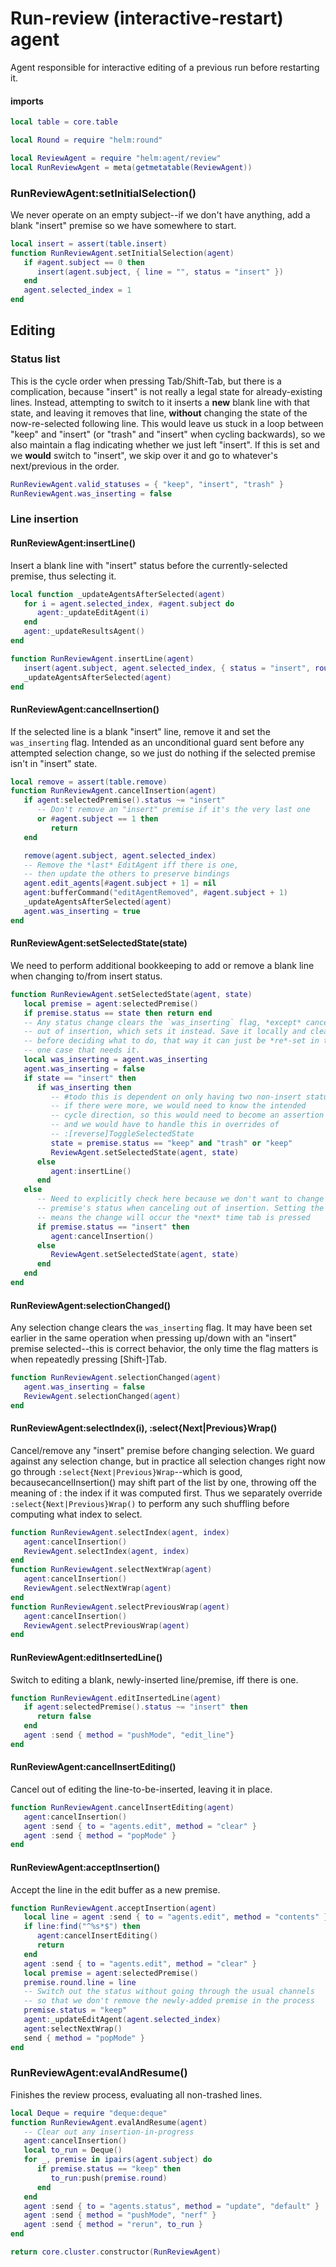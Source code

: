 # Run\-review \(interactive\-restart\) agent

Agent responsible for interactive editing of a previous run
before restarting it\.


#### imports

```lua
local table = core.table

local Round = require "helm:round"
```


```lua
local ReviewAgent = require "helm:agent/review"
local RunReviewAgent = meta(getmetatable(ReviewAgent))
```


### RunReviewAgent:setInitialSelection\(\)

We never operate on an empty subject\-\-if we don't have anything, add a blank
"insert" premise so we have somewhere to start\.

```lua
local insert = assert(table.insert)
function RunReviewAgent.setInitialSelection(agent)
   if #agent.subject == 0 then
      insert(agent.subject, { line = "", status = "insert" })
   end
   agent.selected_index = 1
end
```


## Editing


### Status list

This is the cycle order when pressing Tab/Shift\-Tab, but there is a
complication, because "insert" is not really a legal state for
already\-existing lines\. Instead, attempting to switch to it inserts a **new**
blank line with that state, and leaving it removes that line, **without**
changing the state of the now\-re\-selected following line\. This would leave us
stuck in a loop between "keep" and "insert" \(or "trash" and "insert" when
cycling backwards\), so we also maintain a flag indicating whether we just left
"insert"\. If this is set and we **would** switch to "insert", we skip over it
and go to whatever's next/previous in the order\.

```lua
RunReviewAgent.valid_statuses = { "keep", "insert", "trash" }
RunReviewAgent.was_inserting = false
```


### Line insertion


#### RunReviewAgent:insertLine\(\)

Insert a blank line with "insert" status before the currently\-selected premise,
thus selecting it\.

```lua
local function _updateAgentsAfterSelected(agent)
   for i = agent.selected_index, #agent.subject do
      agent:_updateEditAgent(i)
   end
   agent:_updateResultsAgent()
end

function RunReviewAgent.insertLine(agent)
   insert(agent.subject, agent.selected_index, { status = "insert", round = Round() } )
   _updateAgentsAfterSelected(agent)
end
```


#### RunReviewAgent:cancelInsertion\(\)

If the selected line is a blank "insert" line, remove it and set the
`was_inserting` flag\. Intended as an unconditional guard sent before any
attempted selection change, so we just do nothing if the selected premise
isn't in "insert" state\.

```lua
local remove = assert(table.remove)
function RunReviewAgent.cancelInsertion(agent)
   if agent:selectedPremise().status ~= "insert"
      -- Don't remove an "insert" premise if it's the very last one
      or #agent.subject == 1 then
         return
   end

   remove(agent.subject, agent.selected_index)
   -- Remove the *last* EditAgent iff there is one,
   -- then update the others to preserve bindings
   agent.edit_agents[#agent.subject + 1] = nil
   agent:bufferCommand("editAgentRemoved", #agent.subject + 1)
   _updateAgentsAfterSelected(agent)
   agent.was_inserting = true
end
```


#### RunReviewAgent:setSelectedState\(state\)

We need to perform additional bookkeeping to add or remove a blank line when
changing to/from insert status\.

```lua
function RunReviewAgent.setSelectedState(agent, state)
   local premise = agent:selectedPremise()
   if premise.status == state then return end
   -- Any status change clears the `was_inserting` flag, *except* canceling
   -- out of insertion, which sets it instead. Save it locally and clear it
   -- before deciding what to do, that way it can just be *re*-set in the
   -- one case that needs it.
   local was_inserting = agent.was_inserting
   agent.was_inserting = false
   if state == "insert" then
      if was_inserting then
         -- #todo this is dependent on only having two non-insert statuses,
         -- if there were more, we would need to know the intended
         -- cycle direction, so this would need to become an assertion failure
         -- and we would have to handle this in overrides of
         -- :[reverse]ToggleSelectedState
         state = premise.status == "keep" and "trash" or "keep"
         ReviewAgent.setSelectedState(agent, state)
      else
         agent:insertLine()
      end
   else
      -- Need to explicitly check here because we don't want to change another
      -- premise's status when canceling out of insertion. Setting the flag
      -- means the change will occur the *next* time tab is pressed
      if premise.status == "insert" then
         agent:cancelInsertion()
      else
         ReviewAgent.setSelectedState(agent, state)
      end
   end
end
```


#### RunReviewAgent:selectionChanged\(\)

Any selection change clears the `was_inserting` flag\. It may have been set
earlier in the same operation when pressing up/down with an "insert" premise
selected\-\-this is correct behavior, the only time the flag matters is when
repeatedly pressing \[Shift\-\]Tab\.

```lua
function RunReviewAgent.selectionChanged(agent)
   agent.was_inserting = false
   ReviewAgent.selectionChanged(agent)
end
```


#### RunReviewAgent:selectIndex\(i\), :select\{Next|Previous\}Wrap\(\)

Cancel/remove any "insert" premise before changing selection\. We guard against
any selection change, but in practice all selection changes right now go
through `:select{Next|Previous}Wrap`\-\-which is good, becausecancelInsertion\(\) may shift part of the list by one, throwing off the meaning
of
: the index if it was computed first\. Thus we separately override
`:select{Next|Previous}Wrap()` to perform any such shuffling before computing
what index to select\.

```lua
function RunReviewAgent.selectIndex(agent, index)
   agent:cancelInsertion()
   ReviewAgent.selectIndex(agent, index)
end
function RunReviewAgent.selectNextWrap(agent)
   agent:cancelInsertion()
   ReviewAgent.selectNextWrap(agent)
end
function RunReviewAgent.selectPreviousWrap(agent)
   agent:cancelInsertion()
   ReviewAgent.selectPreviousWrap(agent)
end
```


#### RunReviewAgent:editInsertedLine\(\)

Switch to editing a blank, newly\-inserted line/premise, iff there is one\.

```lua
function RunReviewAgent.editInsertedLine(agent)
   if agent:selectedPremise().status ~= "insert" then
      return false
   end
   agent :send { method = "pushMode", "edit_line"}
end
```


#### RunReviewAgent:cancelInsertEditing\(\)

Cancel out of editing the line\-to\-be\-inserted, leaving it in place\.

```lua
function RunReviewAgent.cancelInsertEditing(agent)
   agent:cancelInsertion()
   agent :send { to = "agents.edit", method = "clear" }
   agent :send { method = "popMode" }
end
```


#### RunReviewAgent:acceptInsertion\(\)

Accept the line in the edit buffer as a new premise\.

```lua
function RunReviewAgent.acceptInsertion(agent)
   local line = agent :send { to = "agents.edit", method = "contents" }
   if line:find("^%s*$") then
      agent:cancelInsertEditing()
      return
   end
   agent :send { to = "agents.edit", method = "clear" }
   local premise = agent:selectedPremise()
   premise.round.line = line
   -- Switch out the status without going through the usual channels
   -- so that we don't remove the newly-added premise in the process
   premise.status = "keep"
   agent:_updateEditAgent(agent.selected_index)
   agent:selectNextWrap()
   send { method = "popMode" }
end
```


### RunReviewAgent:evalAndResume\(\)

Finishes the review process, evaluating all non\-trashed lines\.

```lua
local Deque = require "deque:deque"
function RunReviewAgent.evalAndResume(agent)
   -- Clear out any insertion-in-progress
   agent:cancelInsertion()
   local to_run = Deque()
   for _, premise in ipairs(agent.subject) do
      if premise.status == "keep" then
         to_run:push(premise.round)
      end
   end
   agent :send { to = "agents.status", method = "update", "default" }
   agent :send { method = "pushMode", "nerf" }
   agent :send { method = "rerun", to_run }
end
```


```lua
return core.cluster.constructor(RunReviewAgent)
```
